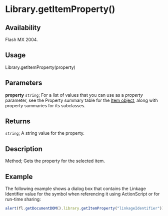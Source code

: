 # Library.getItemProperty()

## Availability

Flash MX 2004.

## Usage

Library.getItemProperty(property)

## Parameters

**property** `string`; For a list of values that you can use as a *property* parameter, see the Property summary table for the [Item object](../Item_object/Item_summary.md), along with property summaries for its subclasses.

## Returns

`string`; A string value for the property.

## Description

Method; Gets the property for the selected item.

## Example

The following example shows a dialog box that contains the Linkage Identifier value for the symbol when referencing it using ActionScript or for run-time sharing:

```javascript
alert(fl.getDocumentDOM().library.getItemProperty("linkageIdentifier"));
```
